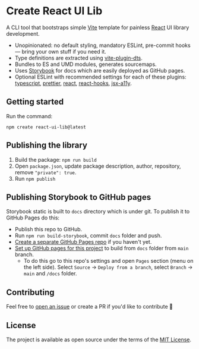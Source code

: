 # Create React UI Lib

A CLI tool that bootstraps simple [Vite](https://vitejs.dev/) template for painless [React](https://reactjs.org/) UI library development.

- Unopinionated: no default styling, mandatory ESLint, pre-commit hooks — bring your own stuff if you need it.
- Type definitions are extracted using [vite-plugin-dts](https://github.com/qmhc/vite-plugin-dts).
- Bundles to ES and UMD modules, generates sourcemaps.
- Uses [Storybook](https://storybook.js.org/) for docs which are easily deployed as GitHub pages.
- Optional ESLint with recommended settings for each of these plugins: [typescript](https://typescript-eslint.io/), [prettier](https://github.com/prettier/eslint-plugin-prettier), [react](https://github.com/jsx-eslint/eslint-plugin-react), [react-hooks](https://github.com/facebook/react/tree/main/packages/eslint-plugin-react-hooks), [jsx-a11y](https://github.com/jsx-eslint/eslint-plugin-jsx-a11y).

## Getting started

Run the command:

```shell
npm create react-ui-lib@latest
```

## Publishing the library

1. Build the package: `npm run build`
2. Open `package.json`, update package description, author, repository, remove `"private": true`.
3. Run `npm publish`

## Publishing Storybook to GitHub pages

Storybook static is built to `docs` directory which is under git. To publish it to GitHub Pages do this:

- Publish this repo to GitHub.
- Run `npm run build-storybook`, commit `docs` folder and push.
- [Create a separate GitHub Pages repo](https://docs.github.com/en/pages/getting-started-with-github-pages/creating-a-github-pages-site#creating-a-repository-for-your-site) if you haven't yet.
- [Set up GitHub pages for this project](https://docs.github.com/en/pages/getting-started-with-github-pages/creating-a-github-pages-site#creating-your-site) to build from `docs` folder from `main` branch.
  - To do this go to this repo's settings and open `Pages` section (menu on the left side). Select `Source` -> `Deploy from a branch`, select `Branch` -> `main` and `/docs` folder.

## Contributing

Feel free to [open an issue](https://github.com/mlshv/create-react-ui-lib/issues/new) or create a PR if you'd like to contribute 🙌

## License

The project is available as open source under the terms of the [MIT License](LICENSE).

